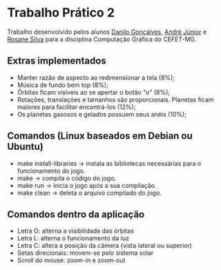 # Trabalho Prático 2

Trabalho desenvolvido pelos alunos [Danilo Gonçalves](https://github.com/danilogc4), [André Júnior](https://github.com/Andre1999Lopes) e [Rosane Silva](https://github.com/RosaneSilva) para a disciplina Computação Gráfica do CEFET-MG.

## Extras implementados

- Manter razão de aspecto ao redimensionar a tela (8%);
- Música de fundo bem top (8%);
- Órbitas ficam visíveis ao se apertar o botão "o" (8%);
- Rotações, translações e tamanhos são proporcionais. Planetas ficam maiores para facilitar encontrá-los (12%);
- Os planetas gasosos e gelados possuem seus anéis (10%);


## Comandos (Linux baseados em Debian ou Ubuntu)

- make install-libraries -> instala as bibliotecas necessárias para o funcionamento do jogo.
- make -> compila o código do jogo.
- make run -> inicia o jogo após a sua compilação.
- make clean -> deleta o arquivo compilado do jogo.

## Comandos dentro da aplicação

- Letra O: alterna a visibilidade das órbitas
- Letra L: alterna o funcionamento da luz
- Letra C: altera a posição da câmera (vista lateral ou superior)
- Setas direcionais: movem-se pelo sistema solar
- Scroll do mouse: zoom-in e zoom-out
